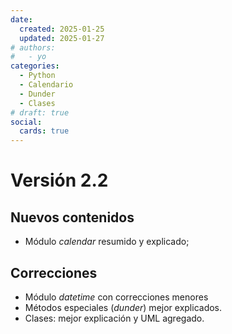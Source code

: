 ```yaml
---
date:
  created: 2025-01-25
  updated: 2025-01-27
# authors:
#   - yo
categories:
  - Python
  - Calendario
  - Dunder
  - Clases
# draft: true
social:
  cards: true
---
```




# Versión 2.2


## Nuevos contenidos

- Módulo *calendar* resumido y explicado;


## Correcciones

- Módulo *datetime* con correcciones menores
- Métodos especiales (*dunder*) mejor explicados.
- Clases: mejor explicación y UML agregado.



